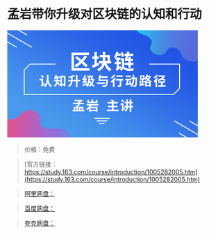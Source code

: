 # 孟岩带你升级对区块链的认知和行动

![img](../../../assets/study163/free/3a7fc33b-023e-4248-bb46-c5ce6064e85d.jpg)

> 价格：免费

> [官方链接：https://study.163.com/course/introduction/1005282005.htm](https://study.163.com/course/introduction/1005282005.htm)

> [阿里网盘：]()

> [百度网盘：]()

> [夸克网盘：]()

